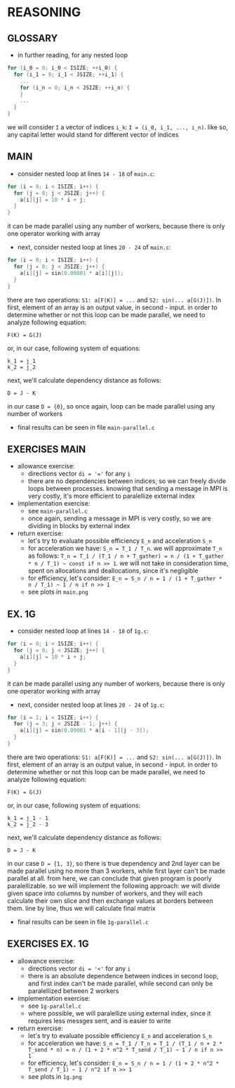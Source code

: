 # REASONING

## GLOSSARY

- in further reading, for any nested loop

```C
for (i_0 = 0; i_0 < ISIZE; ++i_0) {
  for (i_1 = 0; i_1 < JSIZE; ++i_1) {
    ...
    for (i_n = 0; i_n < JSIZE; ++i_n) {
    }
    ...
  }
}
```

we will consider `I` a vector of indices `i_k`: `I = (i_0, i_1, ..., i_n)`. like so, any capital letter would stand for different vector of indices

## MAIN

- consider nested loop at lines `14 - 18` of `main.c`:

```C
for (i = 0; i < ISIZE; i++) {
  for (j = 0; j < JSIZE; j++) {
    a[i][j] = 10 * i + j;
  }
}
```

it can be made parallel using any number of workers, because there is only one operator working with array

- next, consider nested loop at lines `20 - 24` of `main.c`:

```C
for (i = 0; i < ISIZE; i++) {
  for (j = 0; j < JSIZE; j++) {
    a[i][j] = sin(0.00001 * a[i][j]);
  }
}
```

there are two operations: `S1: a[F(K)] = ...` and `S2: sin(... a[G(J)])`. In first, element of an array is an output value, in second - input.
in order to determine whether or not this loop can be made parallel, we need to analyze following equation:

`F(K) = G(J)`

or, in our case, following system of equations:

```
k_1 = j_1
k_2 = j_2
```

next, we'll calculate dependency distance as follows:

`D = J - K`

in our case `D = {0}`, so once again, loop can be made parallel using any number of workers

- final results can be seen in file `main-parallel.c`

## EXERCISES MAIN

- allowance exercise:
  - directions vector `di = '='` for any `i`
  - there are no dependencies between indices, so we can freely divide loops between processes. knowing that sending a message in MPI is very costly, it's more efficient to paralellize external index
- implementation exercise:
  - see `main-parallel.c`
  - once again, sending a message in MPI is very costly, so we are dividing in blocks by external index
- return exercise:
  - let's try to evaluate possible efficiency `E_n` and acceleration `S_n`
  - for acceleration we have: `S_n = T_1 / T_n`. we will approximate `T_n` as follows: `T_n = T_1 / (T_1 / n + T_gather) = n / (1 + T_gather * n / T_1) ~ const if n >> 1`. we will not take in consideration time, spent on allocations and deallocations, since it's negligible
  - for efficiency, let's consider: `E_n = S_n / n = 1 / (1 + T_gather * n / T_1) ~ 1 / n if n >> 1`
  - see plots in `main.png`

## EX. 1G

- consider nested loop at lines `14 - 18` of `1g.c`:

```C
for (i = 0; i < ISIZE; i++) {
  for (j = 0; j < JSIZE; j++) {
    a[i][j] = 10 * i + j;
  }
}
```

it can be made parallel using any number of workers, because there is only one operator working with array

- next, consider nested loop at lines `20 - 24` of `1g.c`:

```C
for (i = 1; i < ISIZE; i++) {
  for (j = 3; j < JSIZE - 1; j++) {
    a[i][j] = sin(0.00001 * a[i - 1][j - 3]);
  }
}
```

there are two operations: `S1: a[F(K)] = ...` and `S2: sin(... a[G(J)])`. In first, element of an array is an output value, in second - input.
in order to determine whether or not this loop can be made parallel, we need to analyze following equation:

`F(K) = G(J)`

or, in our case, following system of equations:

```
k_1 = j_1 - 1
k_2 = j_2 - 3
```

next, we'll calculate dependency distance as follows:

`D = J - K`

in our case `D = {1, 3}`, so there is true dependency and 2nd layer can be made parallel using no more than 3 workers, while first layer can't be made parallel at all. from here, we can conclude that given program is poorly paralellizable. so we will implement the following approach: we will divide given space into columns by number of workers, and they will each calculate their own slice and then exchange values at borders between them. line by line, thus we will calculate final matrix

- final results can be seen in file `1g-parallel.c`

## EXERCISES EX. 1G

- allowance exercise:
  - directions vector `di = '<'` for any `i`
  - there is an absolute dependence between indices in second loop, and first index can't be made parallel, while second can only be paralellized between 2 workers
- implementation exercise:
  - see `1g-parallel.c`
  - where possible, we will paralellize using external index, since it requires less messges sent, and is easier to write
- return exercise:
  - let's try to evaluate possible efficiency `E_n` and acceleration `S_n`
  - for acceleration we have: `S_n = T_1 / T_n = T_1 / (T_1 / n + 2 * T_send * n) = n / (1 + 2 * n^2 * T_send / T_1) ~ 1 / n if n >> 1`
  - for efficiency, let's consider: `E_n = S_n / n = 1 / (1 + 2 * n^2 * T_send / T_1) ~ 1 / n^2 if n >> 1`
  - see plots in `1g.png`
